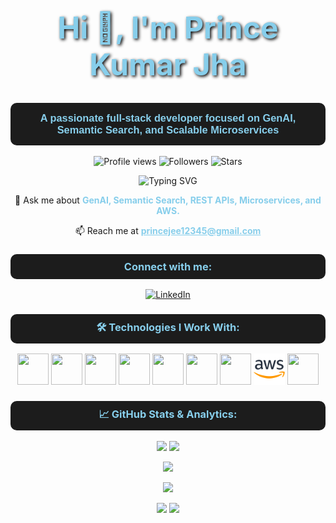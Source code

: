 <!-- Header with Cool GIF -->
<h1 align="center" style="font-size: 48px; color: #87ceeb; text-shadow: 2px 2px 5px #000;">Hi 👋, I'm Prince Kumar Jha</h1>
<h3 align="center" style="font-family: 'Arial', sans-serif; background-color: #1c1c1c; padding: 15px; border-radius: 10px; color: #87ceeb;">
A passionate full-stack developer focused on GenAI, Semantic Search, and Scalable Microservices
</h3>

<p align="center">
  <img src="https://komarev.com/ghpvc/?username=princejee1013&label=Profile%20views&color=87ceeb&style=flat" alt="Profile views" />
  <img src="https://img.shields.io/github/followers/princejee1013?label=Follow%20Me&color=87ceeb&style=flat-square" alt="Followers" />
  <img src="https://img.shields.io/github/stars/princejee1013?label=Stars&color=87ceeb&style=flat-square" alt="Stars" />
</p>

<div align="center">
  <img src="https://readme-typing-svg.herokuapp.com?font=Fira+Code&color=87CEEB&size=22&center=true&vCenter=true&width=550&lines=GenAI+Enthusiast;Agentic+AI+Enthusiast;Microservices+Developer;Open+Source+Contributor" alt="Typing SVG" />
</div>


<p align="center">💬 Ask me about <strong style="color:#87ceeb;">GenAI, Semantic Search, REST APIs, Microservices, and AWS.</strong></p>
<p align="center">📫 Reach me at <strong><a href="mailto:princejee12345@gmail.com" style="color: #87ceeb;">princejee12345@gmail.com</a></strong></p>



<h3 align="center" style="background-color: #1c1c1c; padding: 10px; border-radius: 10px; color: #87ceeb;">Connect with me:</h3>
<p align="center">
  <a href="https://www.linkedin.com/in/prince-kumar-jha-2a0929101" target="_blank">
    <img src="https://img.shields.io/badge/LinkedIn-%230077B5.svg?style=for-the-badge&logo=linkedin&logoColor=white" alt="LinkedIn">
  </a>
</p>



<h3 align="center" style="background-color: #1c1c1c; padding: 10px; border-radius: 10px; color: #87ceeb;">🛠️ Technologies I Work With:</h3>
<p align="center">
  <a href="https://reactjs.org/" target="_blank"><img src="https://cdn.jsdelivr.net/gh/devicons/devicon/icons/react/react-original.svg" width="50" height="50"/></a>
  <a href="https://nodejs.org/" target="_blank"><img src="https://cdn.jsdelivr.net/gh/devicons/devicon/icons/nodejs/nodejs-original.svg" width="50" height="50"/></a>
  <a href="https://expressjs.com/" target="_blank"><img src="https://cdn.jsdelivr.net/gh/devicons/devicon/icons/express/express-original.svg" width="50" height="50"/></a>
  <a href="https://www.mongodb.com/" target="_blank"><img src="https://cdn.jsdelivr.net/gh/devicons/devicon/icons/mongodb/mongodb-original.svg" width="50" height="50"/></a>
  <a href="https://www.python.org/" target="_blank"><img src="https://cdn.jsdelivr.net/gh/devicons/devicon/icons/python/python-original.svg" width="50" height="50"/></a>
  <a href="https://www.java.com/" target="_blank"><img src="https://cdn.jsdelivr.net/gh/devicons/devicon/icons/java/java-original.svg" width="50" height="50"/></a>
  <a href="https://www.docker.com/" target="_blank"><img src="https://cdn.jsdelivr.net/gh/devicons/devicon/icons/docker/docker-original.svg" width="50" height="50"/></a>
  <a href="https://aws.amazon.com/" target="_blank"><img src="https://raw.githubusercontent.com/devicons/devicon/master/icons/amazonwebservices/amazonwebservices-original-wordmark.svg" width="50" height="50"/></a>
  <a href="https://www.mysql.com/" target="_blank"><img src="https://cdn.jsdelivr.net/gh/devicons/devicon/icons/mysql/mysql-original.svg" width="50" height="50"/></a>
</p>



<h3 align="center" style="background-color: #1c1c1c; padding: 10px; border-radius: 10px; color: #87ceeb;">📈 GitHub Stats & Analytics:</h3>
<p align="center">
  <img src="https://github-readme-stats.vercel.app/api?username=princejee1013&show_icons=true&bg_color=0d1117&title_color=87ceeb&text_color=ffffff&icon_color=87ceeb&hide_border=true" />
  <img src="https://github-readme-stats.vercel.app/api/top-langs/?username=princejee1013&layout=compact&bg_color=0d1117&title_color=87ceeb&text_color=ffffff&hide_border=true" />
</p>

<p align="center">
  <img src="https://github-readme-streak-stats.herokuapp.com/?user=princejee1013&theme=dark&background=0d1117&stroke=87ceeb&ring=87ceeb&currStreakNum=ffffff&sideNums=ffffff&currStreakLabel=87ceeb&sideLabels=87ceeb&dates=ffffff" />
</p>

<p align="center">
  <img src="https://github-readme-activity-graph.vercel.app/graph?username=princejee1013&custom_title=Prince's%20Contribution%20Graph&bg_color=0d1117&color=87ceeb&line=87ceeb&point=ffffff&area=true&hide_border=true" />
</p>

<p align="center">
  <img src="https://github-profile-summary-cards.vercel.app/api/cards/profile-details?username=princejee1013&theme=github_dark" />
  <img src="https://github-profile-summary-cards.vercel.app/api/cards/productive-time?username=princejee1013&theme=github_dark" />
</p>


<!-- Project Section
<h3 align="center" style="background-color: #1c1c1c; padding: 10px; border-radius: 10px; color: #87ceeb;">🚀 Featured Projects</h3>
<ul>
  <li><strong>JetSetAI</strong> – AI-powered trip planner using React, Firebase, and Google Generative AI <a href="https://github.com/your-username/jetsetai">[GitHub]</a></li>
  <li><strong>Mercato</strong> – Pre-owned goods platform with bidding & voice search <a href="https://github.com/your-username/project-a">[GitHub]</a></li>
  <li><strong>Voting App</strong> – Real-time voting backend using Node, MongoDB <a href="https://github.com/your-username/project-b">[GitHub]</a></li>
</ul>
-->


<!-- Buy Me a Coffee
<h3 align="center">☕ Support</h3>
<p align="center">
  <a href="https://www.buymeacoffee.com/princejee1013" target="_blank">
    <img src="https://img.shields.io/badge/Buy_Me_A_Coffee-%23FFDD00.svg?style=for-the-badge&logo=buy-me-a-coffee&logoColor=black" />
  </a>
</p>
-->
